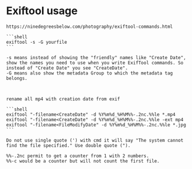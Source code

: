 # Exiftool usage

	https://ninedegreesbelow.com/photography/exiftool-commands.html
	
	```shell
	exiftool -s -G yourfile
	```
	
	-s means instead of showing the "friendly" names like "Create Date", show the names you need to use when you write ExifTool commands. So instead of "Create Date" you see "CreateDate".
	-G means also show the metadata Group to which the metadata tag belongs.
	


	rename all mp4 with creation date from exif

	```shell
	exiftool "-filename<CreateDate" -d %Y%m%d_%H%M%%-.2nc.%%le *.mp4
	exiftool "-filename<CreateDate" -d %Y%m%d_%H%M%%-.2nc.%%le -ext mp4
	exiftool "-filename<FileModifyDate" -d %Y%m%d_%H%M%%-.2nc.%%le *.jpg
	```
	
	Do not use single quote (') with cmd it will say "The system cannot find the file specified." Use double quote (").
	
	%%-.2nc permit to get a counter from 1 with 2 numbers.
	%%-c would be a counter but will not count the first file.
	